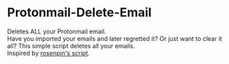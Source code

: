 # Protonmail-Delete-Email
Deletes ALL your Protonmail email.  
Have you imported your emails and later regretted it? Or just want to clear it all? This simple script deletes all your emails.  
Inspired by [rosenpin's script](https://gist.github.com/rosenpin/a00cf5f2bfac8d589e5790faa896b2ca).
